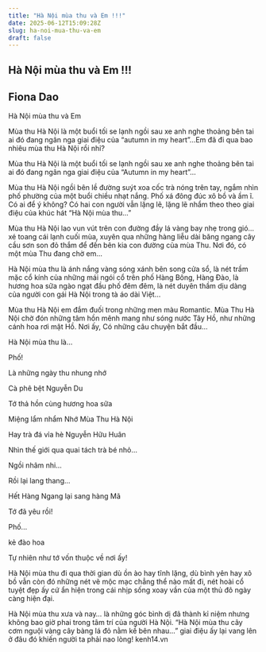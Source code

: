 ```yaml
---
title: "Hà Nội mùa thu và Em !!!"
date: 2025-06-12T15:09:28Z
slug: ha-noi-mua-thu-va-em
draft: false
---
```


## Hà Nội mùa thu và Em !!!

## Fiona Dao

Hà Nội mùa thu và Em

 Mùa thu Hà Nội là một buổi tối se lạnh ngồi sau xe anh nghe thoảng bên tai ai đó đang ngân nga giai điệu của “autumn in my heart”…Em đã đi qua bao nhiêu mùa thu Hà Nội rồi nhỉ?
 
Mùa thu Hà Nội là một buổi tối se lạnh ngồi sau xe anh nghe thoảng bên tai ai đó đang ngân nga giai điệu của “Autumn in my heart”… 
 
Mùa thu Hà Nội ngồi bên lề đường suýt xoa cốc trà nóng trên tay, ngắm nhìn phố phường của một buổi chiều nhạt nắng. Phố xá đông đúc xô bồ và ầm ĩ. Có ai để ý không? Có hai con người vẫn lặng lẽ, lặng lẽ nhẩm theo theo giai điệu của khúc hát “Hà Nội mùa thu…”
 
Mùa thu Hà Nội lao vun vút trên con đường đầy lá vàng bay nhẹ trong gió… xé toang cái lạnh cuối mùa, xuyên qua những hàng liễu dài băng ngang cây cầu sơn son đỏ thắm để đến bên kia con đường của mùa Thu. Nơi đó, có một mùa Thu đang chờ em…
 
Hà Nội mùa thu là ánh nắng vàng sóng xánh bên song cửa sổ, là nét trầm mặc cổ kính của những mái ngói cổ trên phố Hàng Bông, Hàng Đào, là hương hoa sữa ngào ngạt đầu phố đêm đêm, là nét duyên thầm dịu dàng của người con gái Hà Nội trong tà áo dài Việt…
 
Mùa thu Hà Nội em đắm đuối trong những men màu Romantic. Mùa Thu Hà Nội chờ đón những tâm hồn mênh mang như sóng nước Tây Hồ, như những cánh hoa rơi mặt Hồ. Nơi ấy, Có những câu chuyện bắt đầu…
 
Hà Nội mùa thu là…
 
Phố!
 
Là những ngày thu nhung nhớ
 
Cà phê bệt Nguyễn Du
 
Tớ thả hồn cùng hương hoa sữa
 
Miệng lẩm nhẩm Nhớ Mùa Thu Hà Nội
 
Hay trà đá vỉa hè Nguyễn Hữu Huân
 
Nhìn thế giới qua quai tách trà bé nhỏ...
 
Ngồi nhâm nhi...
 
Rồi lại lang thang...
 
Hết Hàng Ngang lại sang hàng Mã
 
Tớ đã yêu rồi!
 
Phố...
 
kẻ đào hoa
 
Tự nhiên như tớ vốn thuộc về nơi ấy!
 
 
Hà Nội mùa thu đi qua thời gian dù ồn ào hay tĩnh lặng, dù bình yên hay xô bồ vẫn còn đó những nét vẽ mộc mạc chẳng thể nào mất đi, nét hoài cổ tuyệt đẹp ấy cứ ẩn hiện trong cái nhịp sống xoay vần của một thủ đô ngày càng hiện đại. 
 
Hà Nội mùa thu xưa và nay…  là những góc bình dị đã thành kỉ niệm nhưng không bao giờ phai trong tâm trí của người Hà Nội. “Hà Nội mùa thu cây cơm nguội vàng cây bàng lá đỏ nằm kề bên nhau…” giai điệu ấy lại vang lên ở đâu đó khiến người ta phải nao lòng! kenh14.vn